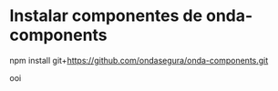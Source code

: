 # Instalar componentes de onda-components

npm install git+https://github.com/ondasegura/onda-components.git

ooi

